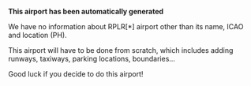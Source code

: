 **This airport has been automatically generated**

We have no information about RPLR[*] airport other than its name, ICAO and location (PH).

This airport will have to be done from scratch, which includes adding runways, taxiways, parking locations, boundaries...

Good luck if you decide to do this airport!
